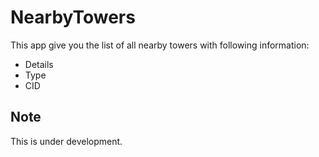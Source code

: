 # NearbyTowers
This app give you the list of all nearby towers with following information:
- Details
- Type
- CID



## Note
This is under development.
